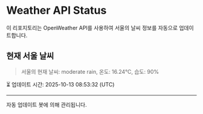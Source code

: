 
# Weather API Status

이 리포지토리는 OpenWeather API를 사용하여 서울의 날씨 정보를 자동으로 업데이트합니다.

## 현재 서울 날씨
> 서울의 현재 날씨: moderate rain, 온도: 16.24°C, 습도: 90%

⏳ 업데이트 시간: 2025-10-13 08:53:32 (UTC)

---
자동 업데이트 봇에 의해 관리됩니다.
